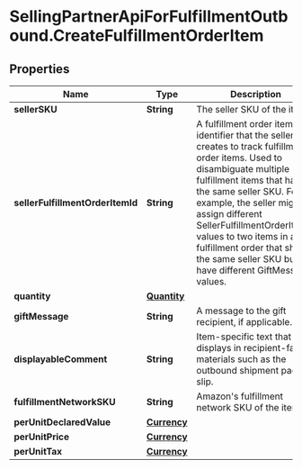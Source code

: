 # SellingPartnerApiForFulfillmentOutbound.CreateFulfillmentOrderItem

## Properties
Name | Type | Description | Notes
------------ | ------------- | ------------- | -------------
**sellerSKU** | **String** | The seller SKU of the item. | 
**sellerFulfillmentOrderItemId** | **String** | A fulfillment order item identifier that the seller creates to track fulfillment order items. Used to disambiguate multiple fulfillment items that have the same seller SKU. For example, the seller might assign different SellerFulfillmentOrderItemId values to two items in a fulfillment order that share the same seller SKU but have different GiftMessage values. | 
**quantity** | [**Quantity**](Quantity.md) |  | 
**giftMessage** | **String** | A message to the gift recipient, if applicable. | [optional] 
**displayableComment** | **String** | Item-specific text that displays in recipient-facing materials such as the outbound shipment packing slip. | [optional] 
**fulfillmentNetworkSKU** | **String** | Amazon&#x27;s fulfillment network SKU of the item. | [optional] 
**perUnitDeclaredValue** | [**Currency**](Currency.md) |  | [optional] 
**perUnitPrice** | [**Currency**](Currency.md) |  | [optional] 
**perUnitTax** | [**Currency**](Currency.md) |  | [optional] 
